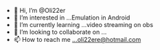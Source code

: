 - 👋 Hi, I’m @Oli22er
- 👀 I’m interested in ...Emulation in Android 
- 🌱 I’m currently learning ...video streaming on obs
- 💞️ I’m looking to collaborate on ...
- 📫 How to reach me ...oli22ere@hotmail.com 

<!---
Oli22er/Oli22er is a ✨ special ✨ repository because its `README.md` (this file) appears on your GitHub profile.
You can click the Preview link to take a look at your changes.
--->
